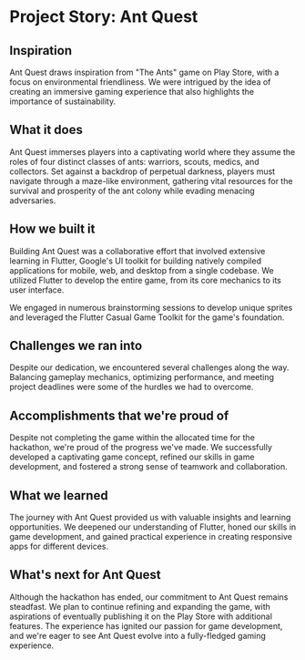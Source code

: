 # Project Story: Ant Quest

## Inspiration

Ant Quest draws inspiration from "The Ants" game on Play Store, with a focus on environmental friendliness. We were intrigued by the idea of creating an immersive gaming experience that also highlights the importance of sustainability.

## What it does

Ant Quest immerses players into a captivating world where they assume the roles of four distinct classes of ants: warriors, scouts, medics, and collectors. Set against a backdrop of perpetual darkness, players must navigate through a maze-like environment, gathering vital resources for the survival and prosperity of the ant colony while evading menacing adversaries.

## How we built it

Building Ant Quest was a collaborative effort that involved extensive learning in Flutter, Google's UI toolkit for building natively compiled applications for mobile, web, and desktop from a single codebase. We utilized Flutter to develop the entire game, from its core mechanics to its user interface.

We engaged in numerous brainstorming sessions to develop unique sprites and leveraged the Flutter Casual Game Toolkit for the game's foundation.

## Challenges we ran into

Despite our dedication, we encountered several challenges along the way. Balancing gameplay mechanics, optimizing performance, and meeting project deadlines were some of the hurdles we had to overcome.

## Accomplishments that we're proud of

Despite not completing the game within the allocated time for the hackathon, we're proud of the progress we've made. We successfully developed a captivating game concept, refined our skills in game development, and fostered a strong sense of teamwork and collaboration.

## What we learned

The journey with Ant Quest provided us with valuable insights and learning opportunities. We deepened our understanding of Flutter, honed our skills in game development, and gained practical experience in creating responsive apps for different devices.

## What's next for Ant Quest

Although the hackathon has ended, our commitment to Ant Quest remains steadfast. We plan to continue refining and expanding the game, with aspirations of eventually publishing it on the Play Store with additional features. The experience has ignited our passion for game development, and we're eager to see Ant Quest evolve into a fully-fledged gaming experience.
